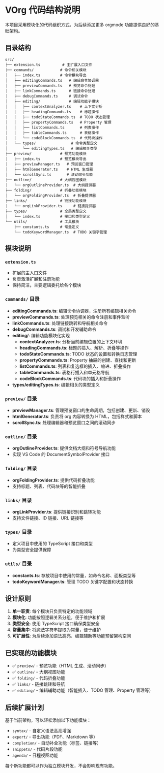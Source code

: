 # VOrg 代码结构说明

本项目采用模块化的代码组织方式，为后续添加更多 orgmode 功能提供良好的基础架构。

## 目录结构

```
src/
├── extension.ts          # 主扩展入口文件
├── commands/            # 命令相关模块
│   ├── index.ts         # 命令模块导出
│   ├── editingCommands.ts   # 编辑命令协调器
│   ├── previewCommands.ts   # 预览命令处理
│   ├── linkCommands.ts      # 链接命令处理
│   ├── debugCommands.ts     # 调试命令
│   ├── editing/             # 编辑功能子模块
│   │   ├── contextAnalyzer.ts    # 上下文分析
│   │   ├── headingCommands.ts    # 标题操作
│   │   ├── todoStateCommands.ts  # TODO 状态管理
│   │   ├── propertyCommands.ts   # Property 管理
│   │   ├── listCommands.ts       # 列表操作
│   │   ├── tableCommands.ts      # 表格操作
│   │   └── codeBlockCommands.ts  # 代码块操作
│   └── types/                # 命令类型定义
│       └── editingTypes.ts   # 编辑相关类型
├── preview/             # 预览功能模块
│   ├── index.ts         # 预览模块导出
│   ├── previewManager.ts   # 预览窗口管理
│   ├── htmlGenerator.ts    # HTML 生成器
│   └── scrollSync.ts       # 滚动同步功能
├── outline/             # 大纲视图模块
│   └── orgOutlineProvider.ts  # 大纲提供器
├── folding/             # 折叠功能模块
│   └── orgFoldingProvider.ts  # 折叠提供器
├── links/               # 链接功能模块
│   └── orgLinkProvider.ts     # 链接提供器
├── types/               # 全局类型定义
│   └── index.ts         # 接口和类型定义
└── utils/               # 工具模块
    ├── constants.ts     # 常量定义
    └── todoKeywordManager.ts  # TODO 关键字管理
```

## 模块说明

### `extension.ts`
- 扩展的主入口文件
- 负责激活扩展和注册功能
- 保持简洁，主要逻辑委托给各个模块

### `commands/` 目录
- **editingCommands.ts**: 编辑命令协调器，注册所有编辑相关命令
- **previewCommands.ts**: 处理预览相关的命令注册和事件监听
- **linkCommands.ts**: 处理链接跳转和导航相关命令
- **debugCommands.ts**: 调试和开发辅助命令
- **editing/**: 编辑功能模块化实现
  - **contextAnalyzer.ts**: 分析当前编辑位置的上下文环境
  - **headingCommands.ts**: 标题的插入、解析、折叠等操作
  - **todoStateCommands.ts**: TODO 状态的设置和转换日志管理
  - **propertyCommands.ts**: Property 抽屉的创建、查找和更新
  - **listCommands.ts**: 列表和复选框的插入、缩进、折叠操作
  - **tableCommands.ts**: 表格行插入和单元格导航
  - **codeBlockCommands.ts**: 代码块的插入和折叠操作
- **types/editingTypes.ts**: 编辑相关的类型定义

### `preview/` 目录
- **previewManager.ts**: 管理预览窗口的生命周期，包括创建、更新、销毁
- **htmlGenerator.ts**: 负责将 org 内容转换为 HTML，包括样式和脚本
- **scrollSync.ts**: 处理编辑器和预览窗口之间的滚动同步

### `outline/` 目录
- **orgOutlineProvider.ts**: 提供文档大纲和符号导航功能
- 实现 VS Code 的 DocumentSymbolProvider 接口

### `folding/` 目录
- **orgFoldingProvider.ts**: 提供代码折叠功能
- 支持标题、列表、代码块等的智能折叠

### `links/` 目录
- **orgLinkProvider.ts**: 提供链接识别和跳转功能
- 支持文件链接、ID 链接、URL 链接等

### `types/` 目录
- 定义项目中使用的 TypeScript 接口和类型
- 为类型安全提供保障

### `utils/` 目录
- **constants.ts**: 存放项目中使用的常量，如命令名称、面板类型等
- **todoKeywordManager.ts**: 管理 TODO 关键字配置和状态转换

## 设计原则

1. **单一职责**: 每个模块只负责特定的功能领域
2. **模块化**: 功能按照逻辑关系分组，便于维护和扩展
3. **类型安全**: 使用 TypeScript 接口确保类型安全
4. **常量集中**: 将魔法字符串提取为常量，便于维护
5. **可扩展性**: 为后续添加语法高亮、编辑辅助等功能预留架构空间

## 已实现的功能模块

- ✅ `preview/` - 预览功能（HTML 生成、滚动同步）
- ✅ `outline/` - 大纲视图功能
- ✅ `folding/` - 代码折叠功能
- ✅ `links/` - 链接跳转和导航
- ✅ `editing/` - 编辑辅助功能（智能插入、TODO 管理、Property 管理等）

## 后续扩展计划

基于当前架构，可以轻松添加以下功能模块：

- `syntax/` - 自定义语法高亮增强
- `export/` - 导出功能（PDF、Markdown 等）
- `completion/` - 自动补全功能（标签、链接等）
- `snippets/` - 代码片段功能
- `agenda/` - 日程视图功能

每个新功能都可以作为独立模块开发，不会影响现有功能。 